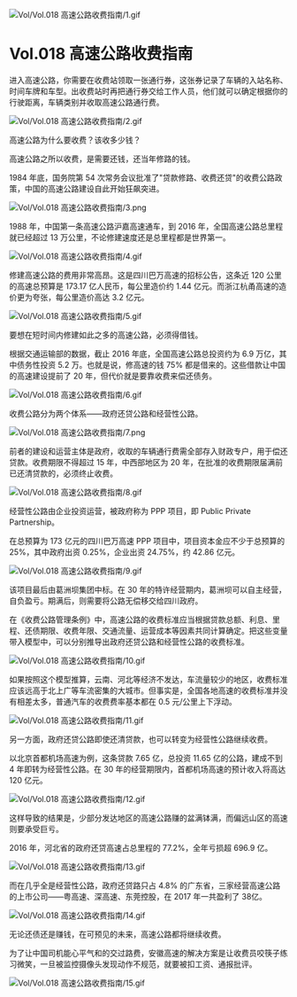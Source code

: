 
![Vol/Vol.018 高速公路收费指南/1.gif](https://cdn.jsdelivr.net/gh/qiaoshouzi/static/image/Vol/Vol.018%20高速公路收费指南/1.gif)

# Vol.018 高速公路收费指南

进入高速公路，你需要在收费站领取一张通行券，这张券记录了车辆的入站名称、时间车牌和车型。出收费站时再把通行券交给工作人员，他们就可以确定根据你的行驶距离，车辆类别并收取高速公路通行费。

![Vol/Vol.018 高速公路收费指南/2.gif](https://cdn.jsdelivr.net/gh/qiaoshouzi/static/image/Vol/Vol.018%20高速公路收费指南/2.gif)

高速公路为什么要收费？该收多少钱？

高速公路之所以收费，是需要还钱，还当年修路的钱。

1984 年底，国务院第 54 次常务会议批准了"贷款修路、收费还贷"的收费公路政策，中国的高速公路建设自此开始狂飙突进。

![Vol/Vol.018 高速公路收费指南/3.png](https://cdn.jsdelivr.net/gh/qiaoshouzi/static/image/Vol/Vol.018%20高速公路收费指南/3.png)

1988 年，中国第一条高速公路沪嘉高速通车，到 2016 年，全国高速公路总里程就已经超过 13 万公里，不论修建速度还是总里程都是世界第一。

![Vol/Vol.018 高速公路收费指南/4.gif](https://cdn.jsdelivr.net/gh/qiaoshouzi/static/image/Vol/Vol.018%20高速公路收费指南/4.gif)

修建高速公路的费用非常高昂。这是四川巴万高速的招标公告，这条近 120 公里的高速总预算是 173.17 亿人民币，每公里造价约 1.44 亿元。而浙江杭甬高速的造价更为夸张，每公里造价高达 3.2 亿元。

![Vol/Vol.018 高速公路收费指南/5.gif](https://cdn.jsdelivr.net/gh/qiaoshouzi/static/image/Vol/Vol.018%20高速公路收费指南/5.gif)

要想在短时间内修建如此之多的高速公路，必须得借钱。

根据交通运输部的数据，截止 2016 年底，全国高速公路总投资约为 6.9 万亿，其中债务性投资 5.2 万。也就是说，修高速的钱 75% 都是借来的。这些借款让中国的高速建设提前了 20 年，但代价就是要靠收费来偿还债务。

![Vol/Vol.018 高速公路收费指南/6.gif](https://cdn.jsdelivr.net/gh/qiaoshouzi/static/image/Vol/Vol.018%20高速公路收费指南/6.gif)

收费公路分为两个体系——政府还贷公路和经营性公路。

![Vol/Vol.018 高速公路收费指南/7.png](https://cdn.jsdelivr.net/gh/qiaoshouzi/static/image/Vol/Vol.018%20高速公路收费指南/7.png)

前者的建设和运营主体是政府，收取的车辆通行费需全部存入财政专户，用于偿还贷款。收费期限不得超过 15 年，中西部地区为 20 年，在批准的收费期限届满前已还清贷款的，必须终止收费。

![Vol/Vol.018 高速公路收费指南/8.gif](https://cdn.jsdelivr.net/gh/qiaoshouzi/static/image/Vol/Vol.018%20高速公路收费指南/8.gif)

经营性公路由企业投资运营，被政府称为 PPP 项目，即 Public Private Partnership。

在总预算为 173 亿元的四川巴万高速 PPP 项目中，项目资本金应不少于总预算的 25%，其中政府出资 0.25%，企业出资 24.75%，约 42.86 亿元。

![Vol/Vol.018 高速公路收费指南/9.gif](https://cdn.jsdelivr.net/gh/qiaoshouzi/static/image/Vol/Vol.018%20高速公路收费指南/9.gif)

该项目最后由葛洲坝集团中标。在 30 年的特许经营期内，葛洲坝可以自主经营，自负盈亏。期满后，则需要将公路无偿移交给四川政府。

在《收费公路管理条例》中，高速公路的收费标准应当根据贷款总额、利息、里程、还债期限、收费年限、交通流量、运营成本等因素共同计算确定。把这些变量带入模型中，可以分别推导出政府还贷公路和经营性公路的收费标准。

![Vol/Vol.018 高速公路收费指南/10.gif](https://cdn.jsdelivr.net/gh/qiaoshouzi/static/image/Vol/Vol.018%20高速公路收费指南/10.gif)

如果按照这个模型推算，云南、河北等经济不发达，车流量较少的地区，收费标准应该远高于北上广等车流密集的大城市。但事实是，全国各地高速的收费标准并没有相差太多，普通汽车的收费费率基本都在 0.5 元/公里上下浮动。

![Vol/Vol.018 高速公路收费指南/11.gif](https://cdn.jsdelivr.net/gh/qiaoshouzi/static/image/Vol/Vol.018%20高速公路收费指南/11.gif)

另一方面，政府还贷公路即使还清贷款，也可以转变为经营性公路继续收费。

以北京首都机场高速为例，这条贷款 7.65 亿，总投资 11.65 亿的公路，建成不到 4 年即转为经营性公路。在 30 年的经营期限内，首都机场高速的预计收入将高达 120 亿元。

![Vol/Vol.018 高速公路收费指南/12.gif](https://cdn.jsdelivr.net/gh/qiaoshouzi/static/image/Vol/Vol.018%20高速公路收费指南/12.gif)

这样导致的结果是，少部分发达地区的高速公路赚的盆满钵满，而偏远山区的高速则要承受巨亏。

2016 年，河北省的政府还贷高速占总里程的 77.2%，全年亏损超 696.9 亿。

![Vol/Vol.018 高速公路收费指南/13.gif](https://cdn.jsdelivr.net/gh/qiaoshouzi/static/image/Vol/Vol.018%20高速公路收费指南/13.gif)

而在几乎全是经营性公路，政府还贷路只占 4.8% 的广东省，三家经营高速公路的上市公司——粤高速、深高速、东莞控股，在 2017 年一共盈利了 38亿。

![Vol/Vol.018 高速公路收费指南/14.gif](https://cdn.jsdelivr.net/gh/qiaoshouzi/static/image/Vol/Vol.018%20高速公路收费指南/14.gif)

无论还债还是赚钱，在可预见的未来，高速公路都将继续收费。

为了让中国司机能心平气和的交过路费，安徽高速的解决方案是让收费员咬筷子练习微笑，一旦被监控摄像头发现动作不规范，就要被扣工资、通报批评。

![Vol/Vol.018 高速公路收费指南/15.gif](https://cdn.jsdelivr.net/gh/qiaoshouzi/static/image/Vol/Vol.018%20高速公路收费指南/15.gif)

